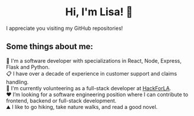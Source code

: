 <h1 align="center">Hi, I'm Lisa! 👋</h1>

I appreciate you visiting my GitHub repositories!

## Some things about me:
 🌱 I'm a software developer with specializations in React, Node, Express, Flask and Python.<br>
 📋 I have over a decade of experience in customer support and claims handling.<br>
 🙌 I'm currently volunteering as a full-stack developer at [HackForLA](https://www.hackforla.org/).<br>
 ❤️ I’m looking for a software engineering position where I can contribute to frontend, backend or full-stack development.<br>
 ⛰️ I like to go hiking, take nature walks, and read a good novel.<br>

